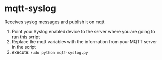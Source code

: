 # mqtt-syslog
Receives syslog messages and publish it on mqtt

1. Point your Syslog enabled device to the server where you are going to run this script
2. Replace the mqtt variables with the information from your MQTT server in the script
3. execute: 
`sudo python mqtt-syslog.py`
